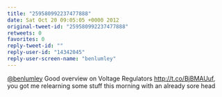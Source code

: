 ```yaml
---
title: "259580992237477888"
date: Sat Oct 20 09:05:05 +0000 2012
original-tweet-id: "259580992237477888"
retweets: 0
favorites: 0
reply-tweet-id: ""
reply-user-id: "14342045"
reply-user-screen-name: "benlumley"
---
```

<a href="https://twitter.com/benlumley">@benlumley</a> Good overview on Voltage Regulators http://t.co/BjBMAUuf, you got me relearning some stuff this morning with an already sore head
